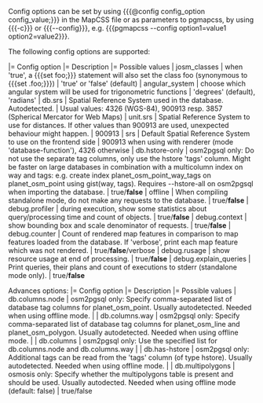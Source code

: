 Config options can be set by using {{{@config config_option config_value;}}} in the MapCSS file or as parameters to pgmapcss, by using {{{-c}}} or {{{--config}}}, e.g. {{{pgmapcss --config option1=value1 option2=value2}}}.

The following config options are supported:

|= Config option |= Description |= Possible values
| josm_classes | when 'true', a {{{set foo;}}} statement will also set the class foo (synonymous to {{{set .foo;}}}) | 'true' or 'false' (default)
| angular_system | choose which angular system will be used for trigonometric functions | 'degrees' (default), 'radians'
| db.srs | Spatial Reference System used in the database. Autodetected. | Usual values: 4326 (WGS-84), 900913 resp. 3857 (Spherical Mercator for Web Maps)
| unit.srs | Spatial Reference System to use for distances. If other values than 900913 are used, unexpected behaviour might happen. | 900913
| srs | Default Spatial Reference System to use on the frontend side | 900913 when using with renderer (mode 'database-function'), 4326 otherwise
| db.hstore-only | osm2pgsql only: Do not use the separate tag columns, only use the hstore 'tags' column. Might be faster on large databases in combination with a multicolumn index on way and tags: e.g. create index planet_osm_point_way_tags on planet_osm_point using gist(way, tags). Requires --hstore-all on osm2pgsql when importing the database. | true/**false**
| offline | When compiling standalone mode, do not make any requests to the database. | true/**false**
| debug.profiler | during execution, show some statistics about query/processing time and count of objects. | true/**false**
| debug.context | show bounding box and scale denominator of requests. | true/**false**
| debug.counter | Count of rendered map features in comparison to map features loaded from the database. If 'verbose', print each map feature which was not rendered. | true/**false**/verbose
| debug.rusage | show resource usage at end of processing. | true/**false**
| debug.explain_queries | Print queries, their plans and count of executions to stderr (standalone mode only). | true/**false**

Advances options:
|= Config option |= Description |= Possible values
| db.columns.node | osm2pgsql only: Specify comma-separated list of database tag columns for planet_osm_point. Usually autodetected. Needed when using offline mode. |
| db.columns.way | osm2pgsql only: Specify comma-separated list of database tag columns for planet_osm_line and planet_osm_polygon. Usually autodetected. Needed when using offline mode. |
| db.columns | osm2pgsql only: Use the specified list for db.columns.node and db.columns.way |
| db.has-hstore | osm2pgsql only: Additional tags can be read from the 'tags' column (of type hstore). Usually autodetected. Needed when using offline mode. |
| db.multipolygons | osmosis only: Specify whether the multipolygons table is present and should be used. Usually autodected. Needed when using offline mode (default: false) | true/false
